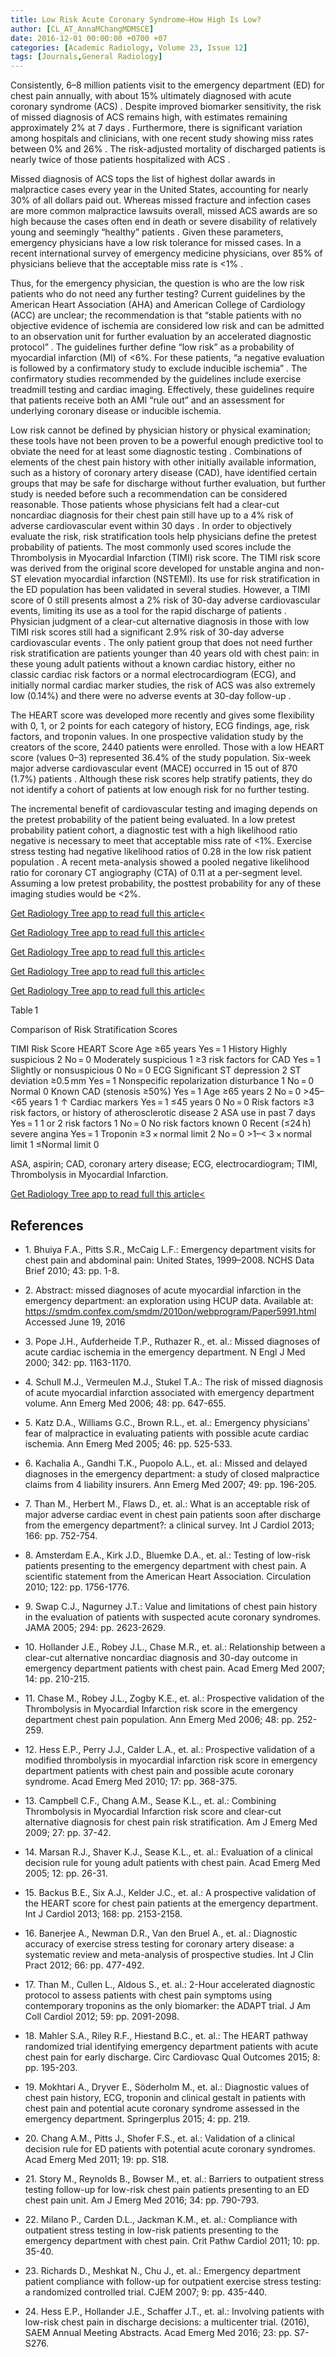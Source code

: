 ```yaml
---
title: Low Risk Acute Coronary Syndrome—How High Is Low?
author: [CL_AT_AnnaMChangMDMSCE]
date: 2016-12-01 00:00:00 +0700 +07
categories: [Academic Radiology, Volume 23, Issue 12]
tags: [Journals,General Radiology]
---
```

Consistently, 6–8 million patients visit to the emergency department (ED) for chest pain annually, with about 15% ultimately diagnosed with acute coronary syndrome (ACS) . Despite improved biomarker sensitivity, the risk of missed diagnosis of ACS remains high, with estimates remaining approximately 2% at 7 days . Furthermore, there is significant variation among hospitals and clinicians, with one recent study showing miss rates between 0% and 26% . The risk-adjusted mortality of discharged patients is nearly twice of those patients hospitalized with ACS .

Missed diagnosis of ACS tops the list of highest dollar awards in malpractice cases every year in the United States, accounting for nearly 30% of all dollars paid out. Whereas missed fracture and infection cases are more common malpractice lawsuits overall, missed ACS awards are so high because the cases often end in death or severe disability of relatively young and seemingly “healthy” patients . Given these parameters, emergency physicians have a low risk tolerance for missed cases. In a recent international survey of emergency medicine physicians, over 85% of physicians believe that the acceptable miss rate is <1% .

Thus, for the emergency physician, the question is who are the low risk patients who do not need any further testing? Current guidelines by the American Heart Association (AHA) and American College of Cardiology (ACC) are unclear; the recommendation is that “stable patients with no objective evidence of ischemia are considered low risk and can be admitted to an observation unit for further evaluation by an accelerated diagnostic protocol” . The guidelines further define “low risk” as a probability of myocardial infarction (MI) of <6%. For these patients, “a negative evaluation is followed by a confirmatory study to exclude inducible ischemia” . The confirmatory studies recommended by the guidelines include exercise treadmill testing and cardiac imaging. Effectively, these guidelines require that patients receive both an AMI “rule out” and an assessment for underlying coronary disease or inducible ischemia.

Low risk cannot be defined by physician history or physical examination; these tools have not been proven to be a powerful enough predictive tool to obviate the need for at least some diagnostic testing . Combinations of elements of the chest pain history with other initially available information, such as a history of coronary artery disease (CAD), have identified certain groups that may be safe for discharge without further evaluation, but further study is needed before such a recommendation can be considered reasonable. Those patients whose physicians felt had a clear-cut noncardiac diagnosis for their chest pain still have up to a 4% risk of adverse cardiovascular event within 30 days . In order to objectively evaluate the risk, risk stratification tools help physicians define the pretest probability of patients. The most commonly used scores include the Thrombolysis in Myocardial Infarction (TIMI) risk score. The TIMI risk score was derived from the original score developed for unstable angina and non-ST elevation myocardial infarction (NSTEMI). Its use for risk stratification in the ED population has been validated in several studies. However, a TIMI score of 0 still presents almost a 2% risk of 30-day adverse cardiovascular events, limiting its use as a tool for the rapid discharge of patients . Physician judgment of a clear-cut alternative diagnosis in those with low TIMI risk scores still had a significant 2.9% risk of 30-day adverse cardiovascular events . The only patient group that does not need further risk stratification are patients younger than 40 years old with chest pain: in these young adult patients without a known cardiac history, either no classic cardiac risk factors or a normal electrocardiogram (ECG), and initially normal cardiac marker studies, the risk of ACS was also extremely low (0.14%) and there were no adverse events at 30-day follow-up .

The HEART score was developed more recently and gives some flexibility with 0, 1, or 2 points for each category of history, ECG findings, age, risk factors, and troponin values. In one prospective validation study by the creators of the score, 2440 patients were enrolled. Those with a low HEART score (values 0–3) represented 36.4% of the study population. Six-week major adverse cardiovascular event (MACE) occurred in 15 out of 870 (1.7%) patients . Although these risk scores help stratify patients, they do not identify a cohort of patients at low enough risk for no further testing.

The incremental benefit of cardiovascular testing and imaging depends on the pretest probability of the patient being evaluated. In a low pretest probability patient cohort, a diagnostic test with a high likelihood ratio negative is necessary to meet that acceptable miss rate of <1%. Exercise stress testing had negative likelihood ratios of 0.28 in the low risk patient population . A recent meta-analysis showed a pooled negative likelihood ratio for coronary CT angiography (CTA) of 0.11 at a per-segment level. Assuming a low pretest probability, the posttest probability for any of these imaging studies would be <2%.

[Get Radiology Tree app to read full this article<](https://clinicalpub.com/app)

[Get Radiology Tree app to read full this article<](https://clinicalpub.com/app)

[Get Radiology Tree app to read full this article<](https://clinicalpub.com/app)

[Get Radiology Tree app to read full this article<](https://clinicalpub.com/app)

[Get Radiology Tree app to read full this article<](https://clinicalpub.com/app)

Table 1


Comparison of Risk Stratification Scores


TIMI Risk Score HEART Score Age ≥65 years Yes = 1 History Highly suspicious 2 No = 0 Moderately suspicious 1 ≥3 risk factors for CAD Yes = 1 Slightly or nonsuspicious 0 No = 0 ECG Significant ST depression 2 ST deviation ≥0.5 mm Yes = 1 Nonspecific repolarization disturbance 1 No = 0 Normal 0 Known CAD (stenosis ≥50%) Yes = 1 Age ≥65 years 2 No = 0 >45–<65 years 1 ↑ Cardiac markers Yes = 1 ≤45 years 0 No = 0 Risk factors ≥3 risk factors, or history of atherosclerotic disease 2 ASA use in past 7 days Yes = 1 1 or 2 risk factors 1 No = 0 No risk factors known 0 Recent (≤24 h) severe angina Yes = 1 Troponin ≥3 × normal limit 2 No = 0 >1–< 3 × normal limit 1 ≤Normal limit 0

ASA, aspirin; CAD, coronary artery disease; ECG, electrocardiogram; TIMI, Thrombolysis in Myocardial Infarction.


[Get Radiology Tree app to read full this article<](https://clinicalpub.com/app)

## References

- 1\. Bhuiya F.A., Pitts S.R., McCaig L.F.: Emergency department visits for chest pain and abdominal pain: United States, 1999–2008. NCHS Data Brief 2010; 43: pp. 1-8.


- 2\.  Abstract: missed diagnoses of acute myocardial infarction in the emergency department: an exploration using HCUP data. Available at: https://smdm.confex.com/smdm/2010on/webprogram/Paper5991.html Accessed June 19, 2016


- 3\. Pope J.H., Aufderheide T.P., Ruthazer R., et. al.: Missed diagnoses of acute cardiac ischemia in the emergency department. N Engl J Med 2000; 342: pp. 1163-1170.


- 4\. Schull M.J., Vermeulen M.J., Stukel T.A.: The risk of missed diagnosis of acute myocardial infarction associated with emergency department volume. Ann Emerg Med 2006; 48: pp. 647-655.


- 5\. Katz D.A., Williams G.C., Brown R.L., et. al.: Emergency physicians' fear of malpractice in evaluating patients with possible acute cardiac ischemia. Ann Emerg Med 2005; 46: pp. 525-533.


- 6\. Kachalia A., Gandhi T.K., Puopolo A.L., et. al.: Missed and delayed diagnoses in the emergency department: a study of closed malpractice claims from 4 liability insurers. Ann Emerg Med 2007; 49: pp. 196-205.


- 7\. Than M., Herbert M., Flaws D., et. al.: What is an acceptable risk of major adverse cardiac event in chest pain patients soon after discharge from the emergency department?: a clinical survey. Int J Cardiol 2013; 166: pp. 752-754.


- 8\. Amsterdam E.A., Kirk J.D., Bluemke D.A., et. al.: Testing of low-risk patients presenting to the emergency department with chest pain. A scientific statement from the American Heart Association. Circulation 2010; 122: pp. 1756-1776.


- 9\. Swap C.J., Nagurney J.T.: Value and limitations of chest pain history in the evaluation of patients with suspected acute coronary syndromes. JAMA 2005; 294: pp. 2623-2629.


- 10\. Hollander J.E., Robey J.L., Chase M.R., et. al.: Relationship between a clear-cut alternative noncardiac diagnosis and 30-day outcome in emergency department patients with chest pain. Acad Emerg Med 2007; 14: pp. 210-215.


- 11\. Chase M., Robey J.L., Zogby K.E., et. al.: Prospective validation of the Thrombolysis in Myocardial Infarction risk score in the emergency department chest pain population. Ann Emerg Med 2006; 48: pp. 252-259.


- 12\. Hess E.P., Perry J.J., Calder L.A., et. al.: Prospective validation of a modified thrombolysis in myocardial infarction risk score in emergency department patients with chest pain and possible acute coronary syndrome. Acad Emerg Med 2010; 17: pp. 368-375.


- 13\. Campbell C.F., Chang A.M., Sease K.L., et. al.: Combining Thrombolysis in Myocardial Infarction risk score and clear-cut alternative diagnosis for chest pain risk stratification. Am J Emerg Med 2009; 27: pp. 37-42.


- 14\. Marsan R.J., Shaver K.J., Sease K.L., et. al.: Evaluation of a clinical decision rule for young adult patients with chest pain. Acad Emerg Med 2005; 12: pp. 26-31.


- 15\. Backus B.E., Six A.J., Kelder J.C., et. al.: A prospective validation of the HEART score for chest pain patients at the emergency department. Int J Cardiol 2013; 168: pp. 2153-2158.


- 16\. Banerjee A., Newman D.R., Van den Bruel A., et. al.: Diagnostic accuracy of exercise stress testing for coronary artery disease: a systematic review and meta-analysis of prospective studies. Int J Clin Pract 2012; 66: pp. 477-492.


- 17\. Than M., Cullen L., Aldous S., et. al.: 2-Hour accelerated diagnostic protocol to assess patients with chest pain symptoms using contemporary troponins as the only biomarker: the ADAPT trial. J Am Coll Cardiol 2012; 59: pp. 2091-2098.


- 18\. Mahler S.A., Riley R.F., Hiestand B.C., et. al.: The HEART pathway randomized trial identifying emergency department patients with acute chest pain for early discharge. Circ Cardiovasc Qual Outcomes 2015; 8: pp. 195-203.


- 19\. Mokhtari A., Dryver E., Söderholm M., et. al.: Diagnostic values of chest pain history, ECG, troponin and clinical gestalt in patients with chest pain and potential acute coronary syndrome assessed in the emergency department. Springerplus 2015; 4: pp. 219.


- 20\. Chang A.M., Pitts J., Shofer F.S., et. al.: Validation of a clinical decision rule for ED patients with potential acute coronary syndromes. Acad Emerg Med 2011; 19: pp. S18.


- 21\. Story M., Reynolds B., Bowser M., et. al.: Barriers to outpatient stress testing follow-up for low-risk chest pain patients presenting to an ED chest pain unit. Am J Emerg Med 2016; 34: pp. 790-793.


- 22\. Milano P., Carden D.L., Jackman K.M., et. al.: Compliance with outpatient stress testing in low-risk patients presenting to the emergency department with chest pain. Crit Pathw Cardiol 2011; 10: pp. 35-40.


- 23\. Richards D., Meshkat N., Chu J., et. al.: Emergency department patient compliance with follow-up for outpatient exercise stress testing: a randomized controlled trial. CJEM 2007; 9: pp. 435-440.


- 24\. Hess E.P., Hollander J.E., Schaffer J.T., et. al.: Involving patients with low-risk chest pain in discharge decisions: a multicenter trial. (2016), SAEM Annual Meeting Abstracts. Acad Emerg Med 2016; 23: pp. S7-S276.
